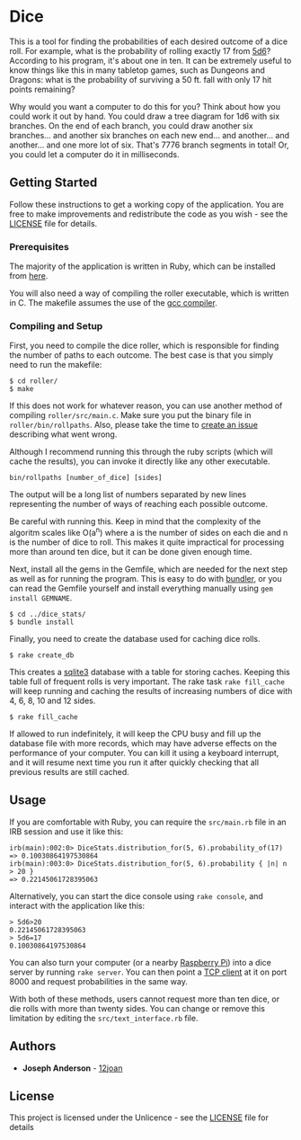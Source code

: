 # Dice

This is a tool for finding the probabilities of each desired outcome of a dice roll. For example, what is the probability of rolling exactly 17 from [5d6](https://en.wikipedia.org/wiki/Dice_notation)? According to his program, it's about one in ten. It can be extremely useful to know things like this in many tabletop games, such as Dungeons and Dragons: what is the probability of surviving a 50 ft. fall with only 17 hit points remaining?

Why would you want a computer to do this for you? Think about how you could work it out by hand. You could draw a tree diagram for 1d6 with six branches. On the end of each branch, you could draw another six branches... and another six branches on each new end... and another... and another... and one more lot of six. That's 7776 branch segments in total! Or, you could let a computer do it in milliseconds.

## Getting Started

Follow these instructions to get a working copy of the application. You are free to make improvements and redistribute the code as you wish - see the [LICENSE](LICENSE) file for details.

### Prerequisites

The majority of the application is written in Ruby, which can be installed from [here](https://www.ruby-lang.org/en/).

You will also need a way of compiling the roller executable, which is written in C. The makefile assumes the use of the [gcc compiler](https://gcc.gnu.org).

### Compiling and Setup

First, you need to compile the dice roller, which is responsible for finding the number of paths to each outcome. The best case is that you simply need to run the makefile:

````
$ cd roller/
$ make
````

If this does not work for whatever reason, you can use another method of compiling `roller/src/main.c`. Make sure you put the binary file in `roller/bin/rollpaths`. Also, please take the time to [create an issue](https://github.com/12joan/dice/issues) describing what went wrong.

Although I recommend running this through the ruby scripts (which will cache the results), you can invoke it directly like any other executable.

```
bin/rollpaths [number_of_dice] [sides]
```

The output will be a long list of numbers separated by new lines representing the number of ways of reaching each possible outcome.

Be careful with running this. Keep in mind that the complexity of the algoritm scales like O(a<sup>n</sup>) where a is the number of sides on each die and n is the number of dice to roll. This makes it quite impractical for processing more than around ten dice, but it can be done given enough time.

Next, install all the gems in the Gemfile, which are needed for the next step as well as for running the program. This is easy to do with [bundler](http://bundler.io), or you can read the Gemfile yourself and install everything manually using `gem install GEMNAME`.

```
$ cd ../dice_stats/
$ bundle install
```

Finally, you need to create the database used for caching dice rolls.

```
$ rake create_db
```

This creates a [sqlite3](https://sqlite.org) database with a table for storing caches. Keeping this table full of frequent rolls is very important. The rake task `rake fill_cache` will keep running and caching the results of increasing numbers of dice with 4, 6, 8, 10 and 12 sides.

```
$ rake fill_cache
```

If allowed to run indefinitely, it will keep the CPU busy and fill up the database file with more records, which may have adverse effects on the performance of your computer. You can kill it using a keyboard interrupt, and it will resume next time you run it after quickly checking that all previous results are still cached. 

## Usage

If you are comfortable with Ruby, you can require the `src/main.rb` file in an IRB session and use it like this:

```
irb(main):002:0> DiceStats.distribution_for(5, 6).probability_of(17)
=> 0.10030864197530864
irb(main):003:0> DiceStats.distribution_for(5, 6).probability { |n| n > 20 }
=> 0.22145061728395063
```

Alternatively, you can start the dice console using `rake console`, and interact with the application like this:

```
> 5d6>20
0.22145061728395063
> 5d6=17
0.10030864197530864
```

You can also turn your computer (or a nearby [Raspberry Pi](https://www.raspberrypi.org)) into a dice server by running `rake server`. You can then point a [TCP client](https://en.wikipedia.org/wiki/Transmission_Control_Protocol) at it on port 8000 and request probabilities in the same way.

With both of these methods, users cannot request more than ten dice, or die rolls with more than twenty sides. You can change or remove this limitation by editing the `src/text_interface.rb` file.

## Authors

* **Joseph Anderson** - [12joan](https://github.com/12joan)

## License

This project is licensed under the Unlicence - see the [LICENSE](LICENSE) file for details

